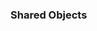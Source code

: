 ### Shared Objects

<!--
what is a shared object
how does it work
why is it better
how do you create one


-->
